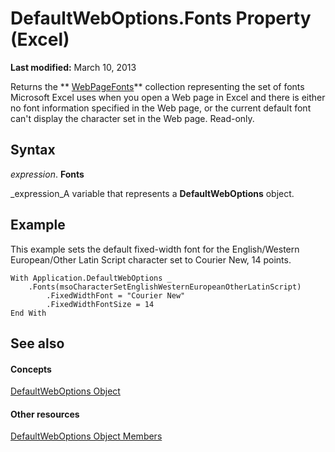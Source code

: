 
# DefaultWebOptions.Fonts Property (Excel)

 **Last modified:** March 10, 2013

Returns the  ** [WebPageFonts](http://msdn.microsoft.com/library/c42bd65d-7c5c-148a-6f52-7aacd75be06a%28Office.15%29.aspx)** collection representing the set of fonts Microsoft Excel uses when you open a Web page in Excel and there is either no font information specified in the Web page, or the current default font can't display the character set in the Web page. Read-only.

## Syntax

 _expression_. **Fonts**

 _expression_A variable that represents a  **DefaultWebOptions** object.


## Example

This example sets the default fixed-width font for the English/Western European/Other Latin Script character set to Courier New, 14 points.


```
With Application.DefaultWebOptions _ 
    .Fonts(msoCharacterSetEnglishWesternEuropeanOtherLatinScript) 
        .FixedWidthFont = "Courier New" 
        .FixedWidthFontSize = 14 
End With
```


## See also


#### Concepts


 [DefaultWebOptions Object](5bd1d870-e8d9-cac1-d7a7-3aeaf7c4c3cd.md)
#### Other resources


 [DefaultWebOptions Object Members](52db1398-01d8-eba5-772f-2923fdc89f5b.md)
